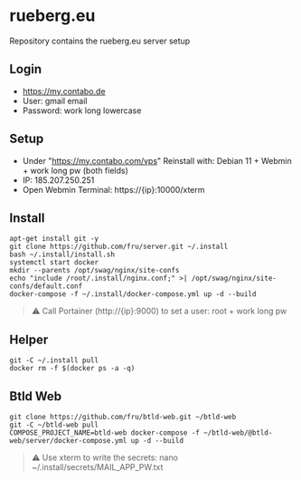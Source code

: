 # rueberg.eu 

Repository contains the rueberg.eu server setup

## Login
- https://my.contabo.de
- User: gmail email
- Password: work long lowercase

## Setup
- Under "https://my.contabo.com/vps" Reinstall with: Debian 11 + Webmin + work long pw (both fields)
- IP: 185.207.250.251
- Open Webmin Terminal: https://{ip}:10000/xterm

## Install
```
apt-get install git -y
git clone https://github.com/fru/server.git ~/.install
bash ~/.install/install.sh
systemctl start docker
mkdir --parents /opt/swag/nginx/site-confs
echo "include /root/.install/nginx.conf;" >| /opt/swag/nginx/site-confs/default.conf
docker-compose -f ~/.install/docker-compose.yml up -d --build
```
> :warning: Call Portainer (http://{ip}:9000) to set a user: root + work long pw

## Helper
```
git -C ~/.install pull
docker rm -f $(docker ps -a -q)
```

## Btld Web
```
git clone https://github.com/fru/btld-web.git ~/btld-web
git -C ~/btld-web pull
COMPOSE_PROJECT_NAME=btld-web docker-compose -f ~/btld-web/@btld-web/server/docker-compose.yml up -d --build
```
> :warning: Use xterm to write the secrets: nano ~/.install/secrets/MAIL_APP_PW.txt
